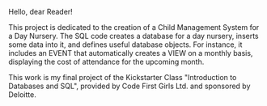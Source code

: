 Hello, dear Reader!

This project is dedicated to the creation of a Child Management System for a Day Nursery.
The SQL code creates a database for a day nursery, inserts some data into it, and defines useful database objects. 
For instance, it includes an EVENT that automatically creates a VIEW on a monthly basis, displaying the cost of attendance for the upcoming month.

This work is my final project of the Kickstarter Class "Introduction to Databases and SQL", provided by Code First Girls Ltd. and sponsored by Deloitte.
